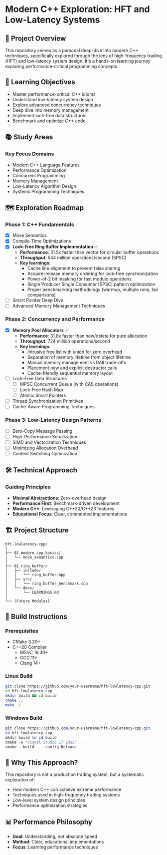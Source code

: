 ﻿# Modern C++ Exploration: HFT and Low-Latency Systems

## 🔬 Project Overview

This repository serves as a personal deep-dive into modern C++ techniques, specifically explored through the lens of high-frequency trading (HFT) and low-latency system design. It's a hands-on learning journey exploring performance-critical programming concepts.

## 🎯 Learning Objectives

- Master performance-critical C++ idioms
- Understand low-latency system design
- Explore advanced concurrency techniques
- Deep dive into memory management
- Implement lock-free data structures
- Benchmark and optimize C++ code

## 📚 Study Areas

### Key Focus Domains
- Modern C++ Language Features
- Performance Optimization
- Concurrent Programming
- Memory Management
- Low-Latency Algorithm Design
- Systems Programming Techniques

## 🗺 Exploration Roadmap

### Phase 1: C++ Fundamentals
- [x] Move Semantics
- [x] Compile-Time Optimizations
- [x] **Lock-Free Ring Buffer Implementation** ✅
  - **Performance**: 31.5x faster than vector for circular buffer operations
  - **Throughput**: 544 million operations/second (SPSC)
  - **Key learnings**:
    - Cache line alignment to prevent false sharing
    - Acquire-release memory ordering for lock-free synchronization
    - Power-of-2 bit masking for fast modulo operations
    - Single Producer Single Consumer (SPSC) pattern optimization
    - Proper benchmarking methodology (warmup, multiple runs, fair comparisons)
- [ ] Smart Pointer Deep Dive
- [ ] Advanced Memory Management Techniques

### Phase 2: Concurrency and Performance
- [x] **Memory Pool Allocators** ✅
  - **Performance**: 31.8x faster than new/delete for pure allocation
  - **Throughput**: 724 million operations/second
  - **Key learnings**:
    - Intrusive free list with union for zero overhead
    - Separation of memory lifetime from object lifetime
    - Manual memory management vs RAII trade-offs
    - Placement new and explicit destructor calls
    - Cache-friendly sequential memory layout
- [ ] Lock-Free Data Structures
  - [ ] MPSC Concurrent Queue (with CAS operations)
  - [ ] Lock-Free Hash Map
  - [ ] Atomic Smart Pointers
- [ ] Thread Synchronization Primitives
- [ ] Cache-Aware Programming Techniques

### Phase 3: Low-Latency Design Patterns
- [ ] Zero-Copy Message Passing
- [ ] High-Performance Serialization
- [ ] SIMD and Vectorization Techniques
- [ ] Minimizing Allocation Overhead
- [ ] Context Switching Optimization

## 🛠 Technical Approach

### Guiding Principles
- **Minimal Abstractions**: Zero-overhead design
- **Performance First**: Benchmark-driven development
- **Modern C++**: Leveraging C++20/C++23 features
- **Educational Focus**: Clear, commented implementations

## 🏗 Project Structure

```
hft-lowlatency-cpp/
│
├── 01_modern_cpp_basics/
│   └── move_semantics.cpp
│
├── 02_ring_buffer/
│   ├── include/
│   │   └── ring_buffer.hpp
│   ├── src/
│   │   └── ring_buffer_benchmark.cpp
│   └── docs/
│       └── LEARNINGS.md
│
└── (Future Modules)
```

## 🚀 Build Instructions

### Prerequisites
- CMake 3.20+
- C++20 Compiler
  - MSVC 19.30+
  - GCC 11+
  - Clang 14+

### Linux Build
```bash
git clone https://github.com/your-username/hft-lowlatency-cpp.git
cd hft-lowlatency-cpp
mkdir build && cd build
cmake ..
make -j
```

### Windows Build
```powershell
git clone https://github.com/your-username/hft-lowlatency-cpp.git
cd hft-lowlatency-cpp
mkdir build && cd build
cmake -G "Visual Studio 17 2022" ..
cmake --build . --config Release
```

## 🤔 Why This Approach?

This repository is not a production trading system, but a systematic exploration of:
- How modern C++ can achieve extreme performance
- Techniques used in high-frequency trading systems
- Low-level system design principles
- Performance optimization strategies

## 📊 Performance Philosophy

- **Goal**: Understanding, not absolute speed
- **Method**: Clear, educational implementations
- **Focus**: Learning performance techniques
